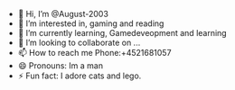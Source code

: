 - 👋 Hi, I’m @August-2003
- 👀 I’m interested in, gaming and reading
- 🌱 I’m currently learning, Gamedeveopment and learning
- 💞️ I’m looking to collaborate on ...
- 📫 How to reach me Phone:+4521681057
- 😄 Pronouns: Im a man
- ⚡ Fun fact: I adore cats and lego.

<!---
August-2003/August-2003 is a ✨ special ✨ repository because its `README.md` (this file) appears on your GitHub profile.
You can click the Preview link to take a look at your changes.
--->
